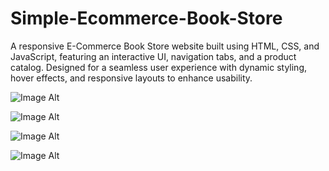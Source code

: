 # Simple-Ecommerce-Book-Store
A responsive E-Commerce Book Store website built using HTML, CSS, and JavaScript, featuring an interactive UI, navigation tabs, and a product catalog. Designed for a seamless user experience with dynamic styling, hover effects, and responsive layouts to enhance usability.

 ![Image Alt](Store/blob/b770ab16eb8792165ec9d443e8326fab9d3ea831/Screenshot%20(16).png )
 
  ![Image Alt](Store/blob/b770ab16eb8792165ec9d443e8326fab9d3ea831/Screenshot%20(17).png  )

 ![Image Alt](Store/blob/b770ab16eb8792165ec9d443e8326fab9d3ea831/Screenshot%20(18).png       )

 ![Image Alt](Store/blob/b770ab16eb8792165ec9d443e8326fab9d3ea831/Screenshot%20(19).png)
